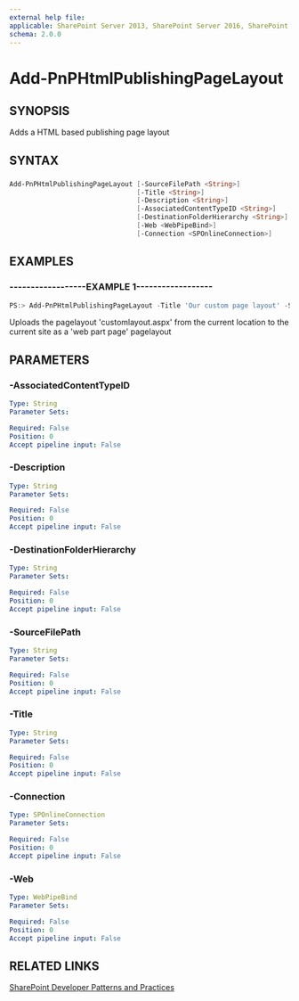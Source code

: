 ```yaml
---
external help file:
applicable: SharePoint Server 2013, SharePoint Server 2016, SharePoint Online
schema: 2.0.0
---
```

# Add-PnPHtmlPublishingPageLayout

## SYNOPSIS
Adds a HTML based publishing page layout

## SYNTAX 

### 
```powershell
Add-PnPHtmlPublishingPageLayout [-SourceFilePath <String>]
                                [-Title <String>]
                                [-Description <String>]
                                [-AssociatedContentTypeID <String>]
                                [-DestinationFolderHierarchy <String>]
                                [-Web <WebPipeBind>]
                                [-Connection <SPOnlineConnection>]
```

## EXAMPLES

### ------------------EXAMPLE 1------------------
```powershell
PS:> Add-PnPHtmlPublishingPageLayout -Title 'Our custom page layout' -SourceFilePath 'customlayout.aspx' -Description 'A custom page layout' -AssociatedContentTypeID 0x01010901
```

Uploads the pagelayout 'customlayout.aspx' from the current location to the current site as a 'web part page' pagelayout

## PARAMETERS

### -AssociatedContentTypeID


```yaml
Type: String
Parameter Sets: 

Required: False
Position: 0
Accept pipeline input: False
```

### -Description


```yaml
Type: String
Parameter Sets: 

Required: False
Position: 0
Accept pipeline input: False
```

### -DestinationFolderHierarchy


```yaml
Type: String
Parameter Sets: 

Required: False
Position: 0
Accept pipeline input: False
```

### -SourceFilePath


```yaml
Type: String
Parameter Sets: 

Required: False
Position: 0
Accept pipeline input: False
```

### -Title


```yaml
Type: String
Parameter Sets: 

Required: False
Position: 0
Accept pipeline input: False
```

### -Connection


```yaml
Type: SPOnlineConnection
Parameter Sets: 

Required: False
Position: 0
Accept pipeline input: False
```

### -Web


```yaml
Type: WebPipeBind
Parameter Sets: 

Required: False
Position: 0
Accept pipeline input: False
```

## RELATED LINKS

[SharePoint Developer Patterns and Practices](http://aka.ms/sppnp)